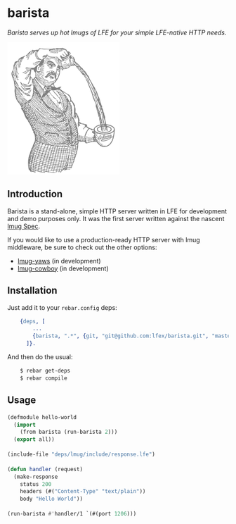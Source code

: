 # barista

*Barista serves up hot lmugs of LFE for your simple LFE-native HTTP needs.*

<img src="resources/images/barista.png" />


## Introduction

Barista is a stand-alone, simple HTTP server written in LFE for development
and demo purposes only. It was the first server written against the nascent
[lmug Spec](https://github.com/lfex/lmug/blob/master/doc/SPEC.md).

If you would like to use a production-ready HTTP server with lmug middleware,
be sure to check out the other options:

* [lmug-yaws](https://github.com/lfex/lmug-yaws) (in development)
* [lmug-cowboy](https://github.com/lfex/lmug-cowboy) (in development)


## Installation

Just add it to your ``rebar.config`` deps:

```erlang
    {deps, [
        ...
        {barista, ".*", {git, "git@github.com:lfex/barista.git", "master"}}
      ]}.
```

And then do the usual:

```bash
    $ rebar get-deps
    $ rebar compile
```


## Usage

```cl
(defmodule hello-world
  (import
    (from barista (run-barista 2)))
  (export all))

(include-file "deps/lmug/include/response.lfe")

(defun handler (request)
  (make-response
    status 200
    headers (#("Content-Type" "text/plain"))
    body "Hello World"))

(run-barista #'handler/1 `(#(port 1206)))
```
